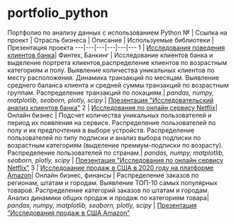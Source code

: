 # portfolio_python
Портфолио по анализу данных с использованием Python
№ | Ссылка на проект | Отрасль бизнеса | Описание | Используемые библиотеки | Презентация проекта 
---|---|---|---|---|---
1 | [Исследования поведения клиентов банка](https://github.com/vladiknyaz/portfolio_python/tree/4565eea39b766d8eb681eedc169b8b89ad71a111/reserches_bank_users)| Финтех, Банкинг | Исследование клиентов  банка и выделение портрета клиентов,распределение клиентов по возрастным категориям и полу. Выявление количества уникальных клиентов по месту расположения. Динамика транзакций по месяцам. Выявление среднего баланса клиента и средней суммы транзакций по возрастным группам. Распределение транзакций по локациям.| *pandas, numpy, matplotlib, seaborn, plotly, scipy* | [Презентация "Исследовательский анализ клиентов банка"](https://drive.google.com/open?id=168i5dRav-R3NkkOIaV8jK4RRb-6yk704&usp=drive_fs)
2 | [Исследования по онлайн сервису Netflix](https://github.com/vladiknyaz/portfolio_python/tree/4565eea39b766d8eb681eedc169b8b89ad71a111/reserches_netflix_vk)| Онлайн бизнес | Подсчет количества уникальных пользователей и период их появления на сервисе. Распределение пользователей по полу и их предпочтения в выборе устройств. Распределение пользователей по типу подписки и анализ выбора подписки по возрастным категориям (выделение премиум-подписки по возрасту). Распределение пользователей по странам.| *pandas, numpy, matplotlib, seaborn, plotly, scipy* | [Презентация "Исследования по онлайн сервису Netflix"](https://docs.google.com/presentation/d/16JseNYipVUge0zYDYloyzf9B9hiLlUT0?rtpof=true&usp=drive_fs)
3 | [Исследоаание продаж в США в 2020 году на платформе Amazon](https://github.com/vladiknyaz/portfolio_python/tree/4565eea39b766d8eb681eedc169b8b89ad71a111/search_amazonUS_20)| Онлайн бизнес, финансы | Распределение заказов по регионам, штатам и городам. Выявление ТОП-10 самых популярных товаров. Распределение категорий заказов по штатам и городам. Анализ динамики общих продаж и продаж по категориям товара| *pandas, numpy, matplotlib, seaborn, plotly, scipy* | [Презентация "Исследования продаж в США Amazon"](https://docs.google.com/presentation/d/16ReDHpcB_fdTpDjyutbKu8b66M0Tg6Dk?rtpof=true&usp=drive_fs)

